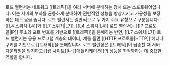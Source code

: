 로드 밸런서는 네트워크 [[트래픽]]을 여러 서버에 분배하는 장치 또는 소프트웨어입니다. 이는 서버의 부하를 균등하게 분배하여 전반적인 성능을 향상시키고 가용성을 보장하는 데 도움을 줍니다. 로드 밸런서는 일반적으로 두 가지 주요 유형으로 구분됩니다: [[L4 스위치|L4]]와 [[L7 스위치|L7]]. [[L4 스위치|L4]] 로드 밸런서는 [[IP 프로토콜|IP]] 주소와 포트 번호를 기반으로 [[트래픽]]을 분배하는 반면, [[L7 스위치|L7]] 로드 밸런서는 응용 프로그램 계층의 데이터, 예를 들면 [[HTTP 프로토콜|HTTP]] 헤더나 쿠키를 기반으로 [[트래픽]]을 분배합니다. 로드 밸런싱은 [[트래픽]]이 급증할 때 서버 다운타임을 방지하고 [[웹 사이트]]나 [[애플리케이션]]의 성능을 최적화하는 데 중요한 역할을 합니다.